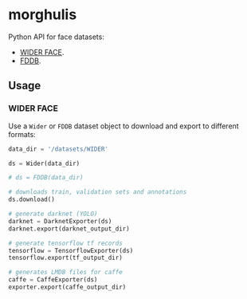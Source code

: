 # morghulis

Python API for face datasets:
 
 * [WIDER FACE](http://mmlab.ie.cuhk.edu.hk/projects/WIDERFace/).
 * [FDDB](http://vis-www.cs.umass.edu/fddb/).
 
## Usage

### WIDER FACE

Use a `Wider` or `FDDB` dataset object to download and export to different formats:

```python
data_dir = '/datasets/WIDER'

ds = Wider(data_dir) 

# ds = FDDB(data_dir)

# downloads train, validation sets and annotations
ds.download()

# generate darknet (YOLO)
darknet = DarknetExporter(ds)
darknet.export(darknet_output_dir)

# generate tensorflow tf records
tensorflow = TensorflowExporter(ds)
tensorflow.export(tf_output_dir)

# generates LMDB files for caffe
caffe = CaffeExporter(ds)
exporter.export(caffe_output_dir)
```
